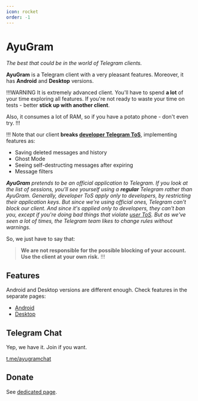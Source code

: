 ```yaml
---
icon: rocket
order: -1
---
```


# AyuGram

*The best that could be in the world of Telegram clients.*

**AyuGram** is a Telegram client with a very pleasant features. Moreover, it has **Android** and **Desktop** versions.

!!!WARNING
It is extremely advanced client. You'll have to spend **a lot** of your time exploring all features.
If you're not ready to waste your time on tests - better **stick up with another client**.

Also, it consumes a lot of RAM, so if you have a potato phone - don't even try.
!!!

!!!
Note that our client **breaks [developer Telegram ToS](https://core.telegram.org/api/terms#1-privacy-amp-security)**, implementing features as:
- Saving deleted messages and history
- Ghost Mode
- Seeing self-destructing messages after expiring
- Message filters

***AyuGram** pretends to be an official application to Telegram. If you look at the list of sessions, you'll see yourself using a **regular** Telegram rather than AyuGram.
Generally, developer ToS apply only to developers, by restricting their application keys. But since we're using official ones, Telegram can't block our client. And since it's applied only to developers, they can't ban you, except if you're doing bad things that violate [user ToS](https://telegram.org/tos).
But as we've seen a lot of times, the Telegram team likes to change rules without warnings.*

So, we just have to say that:

> **We are not responsible for the possible blocking of your account. Use the client at your own risk.**
!!!

## Features

Android and Desktop versions are different enough. Check features in the separate pages:

- [Android](/android)
- [Desktop](/desktop)

## Telegram Chat

Yep, we have it. Join if you want.

[t.me/ayugramchat](https://t.me/ayugramchat)

## Donate

See [dedicated page](/donate).
